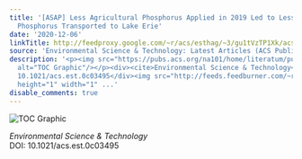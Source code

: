 ```yaml
---
title: '[ASAP] Less Agricultural Phosphorus Applied in 2019 Led to Less Dissolved
  Phosphorus Transported to Lake Erie'
date: '2020-12-06'
linkTitle: http://feedproxy.google.com/~r/acs/esthag/~3/gu1tVzTP1Xk/acs.est.0c03495
source: 'Environmental Science & Technology: Latest Articles (ACS Publications)'
description: '<p><img src="https://pubs.acs.org/na101/home/literatum/publisher/achs/journals/content/esthag/0/esthag.ahead-of-print/acs.est.0c03495/20201206/images/medium/es0c03495_0006.gif"
  alt="TOC Graphic"/></p><div><cite>Environmental Science & Technology</cite></div><div>DOI:
  10.1021/acs.est.0c03495</div><img src="http://feeds.feedburner.com/~r/acs/esthag/~4/gu1tVzTP1Xk"
  height="1" width="1" ...'
disable_comments: true
---
```

<p><img src="https://pubs.acs.org/na101/home/literatum/publisher/achs/journals/content/esthag/0/esthag.ahead-of-print/acs.est.0c03495/20201206/images/medium/es0c03495_0006.gif" alt="TOC Graphic"/></p><div><cite>Environmental Science & Technology</cite></div><div>DOI: 10.1021/acs.est.0c03495</div><img src="http://feeds.feedburner.com/~r/acs/esthag/~4/gu1tVzTP1Xk" height="1" width="1" ...
